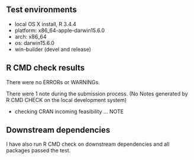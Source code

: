 ## Test environments
* local OS X install, R 3.4.4
* platform: x86_64-apple-darwin15.6.0 
* arch: x86_64                      
* os: darwin15.6.0
* win-builder (devel and release)

## R CMD check results
There were no ERRORs or WARNINGs. 

There were 1 note during the submission process. (No Notes generated by R CMD CHECK on the 
local development system)

* checking CRAN incoming feasibility ... NOTE

## Downstream dependencies
I have also run R CMD check on downstream dependencies and all packages
passed the test.
